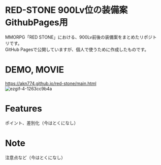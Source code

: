 # RED-STONE 900Lv位の装備案 GithubPages用
 
MMORPG「RED STONE」における、900Lv前後の装備案をまとめたリポジトリです。<br>
GitHub Pagesで公開していますが、個人で使うために作成したものです。
 
# DEMO, MOVIE
 
 https://akn774.github.io/red-stone/main.html<br>
 ![ezgif-4-1263cc9b4a](https://github.com/akn774/red-stone/assets/139037735/8ca1b828-ab07-4741-862e-de80b5264b10)

 
# Features
 
ポイント、差別化（今はとくになし）
 
# Note
 
注意点など（今はとくになし）
 
